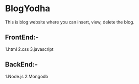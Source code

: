# BlogYodha
This is blog website where you can insert, view, delete the blog.

## FrontEnd:-
 
  1.html
  2.css
  3.javascript
  
 ## BackEnd:-
 
   1.Node.js
   2.Mongodb
